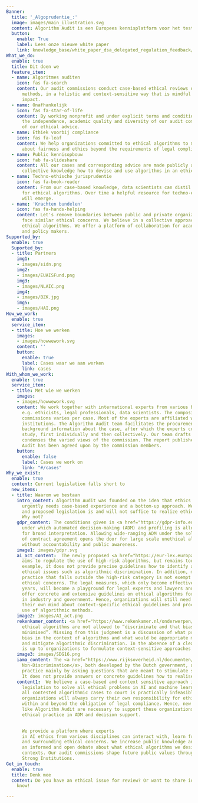 ```yaml
---
Banner:
  title: '_Algoprudentie_:'
  image: images/main_illustration.svg
  content: Algorithm Audit is een Europees kennisplatform voor het testen van AI-vooringenomenheid en normatieve AI-standaarden. We bouwen en delen algoprudentie door deliberatieve audit commissies samen te stellen. Onze onafhankelijke commissies geven normatief advies over ethische vraagstukken die zich voordoen in concrete toepassingen van algoritmen.
  button:
    enable: True
    label: Lees onze nieuwe white paper
    link: knowledge_base/white_paper_dsa_delegated_regulation_feedback/
What_we_do:
  enable: true
  title: Dit doen we
  feature_item:
  - name: Algoritmes auditen
    icon: fas fa-search
    content: Our audit commissions conduct case-based ethical reviews of algorithmic
      methods, in a holistic and context-sensitive way that is mindful of societal
      impact.
  - name: Onafhankelijk
    icon: fas fa-star-of-life
    content: By working nonprofit and under explicit terms and conditions, we ensure
      the independence, academic quality and diversity of our audit commissions and
      of our ethical advice.
  - name: Ethiek voorbij compliance
    icon: fas fa-leaf
    content: We help organizations committed to ethical algorithms to make judgments
      about fairness and ethics beyond the requirements of legal compliance.
  - name: Public kennisopbouw
    icon: fab fa-slideshare
    content: All our cases and corresponding advice are made publicly available, increasing
      collective knowledge how to devise and use algorithms in an ethical way.
  - name: Techno-ethische jurisprudentie
    icon: fas fa-book-reader
    content: From our case-based knowledge, data scientists can distil best practices
      for ethical algorithms. Over time a helpful resource for techno-ethical issues
      will emerge.
  - name: 'Krachten bundelen'
    icon: fas fa-hands-helping
    content: Let's remove boundaries between public and private organizations that
      face similar ethical concerns. We believe in a collective approach to realise
      ethical algorithms. We offer a platform of collaboration for academics, developers
      and policy makers.
Supported_by:
  enable: true
  Suported_by:
  - title: Partners
    img1:
    - images/sidn.png
    img2:
    - images/EUAISFund.png
    img3:
    - images/NLAIC.png
    img4:
    - images/BZK.jpg
    img5:
    - images/HAI.png
How_we_work:
  enable: true
  service_item:
  - title: Hoe we werken
    images:
    - images/howwework.svg
    content: ''
    button:
      enable: true
      label: Cases waar we aan werken
      link: cases
With_whom_we_work:
  enable: true
  service_item:
  - title: Met wie we werken
    images:
    - images/howwework.svg
    content: We work together with international experts from various backgrounds,
      e.g. ethicists, legal professionals, data scientists. The composition of audit
      commissions varies per case. Most of the experts are affiliated with academic
      institutions. The Algorithm Audit team facilitates the procurement of sufficient
      background information about the case, after which the experts conduct an in-depth
      study, first individually and then collectively. Our team drafts a report that
      condenses the varied views of the commission. The report published by Algorithm
      Audit has been agreed upon by the commission members.
    button:
      enable: false
      label: Cases we work on
      link: "#/cases"
Why_we_exist:
  enable: true
  content: Current legislation falls short to
  new_items:
  - title: Waarom we bestaan
    intro_content: Algorithm Audit was founded on the idea that ethics in algorithmic methods
      urgently needs case-based experience and a bottom-up approach. We believe existing
      and proposed legislation is and will not suffice to realize ethical algorithms.
      Why not? 
    gdpr_content: The conditions given in <a href="https://gdpr-info.eu/art-22-gdpr/" target="_blank">GDPR Article 22 (2)</a>
      under which automated decision-making (ADM) and profiling is allowed are open
      for broad interpretation. Allowing wide-ranging ADM under the sole condition
      of contract agreement opens the door for large scale unethical algorithmic practices
      without accountability and public awareness.
    image1: images/gdpr.svg
    ai_act_content:  The newly proposed <a href="https://eur-lex.europa.eu/legal-content/EN/TXT/?qid=1623335154975&uri=CELEX%3A52021PC0206" target="_blank">AI Act </a> of the European Commission
      aims to regulate the use of high-risk algorithms, but remains too generic. For
      example, it does not provide precise guidelines how to identify and mitigate
      ethical issues such as algorithmic discrimination. In addition, machine learning
      practice that falls outside the high-risk category is not exempt from major
      ethical concerns. The legal measures, which only become effective in several
      years, will become a playground for legal experts and lawyers and will not directly
      offer concrete and extensive guidelines on ethical algorithms for organizations
      in industry and government. Hence, organizations will still need to make up
      their own mind about context-specific ethical guidelines and procedures in their
      use of algorithmic methods.
    image2: images/AI_act.png
    rekenkamer_content: <a href="https://www.rekenkamer.nl/onderwerpen/algoritmes-digitaal-toetsingskader/ethiek" target="_blank">Perspective 3.1.1</a> in the Guidelines for Algorithms of the Dutch Court of Auditors argues that
      ethical algorithms are not allowed to “discriminate and that bias should be
      minimised”. Missing from this judgment is a discussion of what precisely constitutes
      bias in the context of algorithms and what would be appropriate methods to ascertain
      and mitigate algorithmic discrimination. In the absence of a clear ethical framework, it
      is up to organizations to formulate context-sensitive approaches to combat discrimination.
    image3: images/SDG16.png
    iama_content: The <a href="https://www.rijksoverheid.nl/documenten/rapporten/2021/02/25/impact-assessment-mensenrechten-en-algoritmes" target="_blank">Impact Assessment Human Rights and Algorithms (IAMA)</a> and the <a href="https://www.rijksoverheid.nl/documenten/rapporten/2021/06/10/handreiking-non-discriminatie-by-design" target="_blank">Handbook for
      Non-Discrimination</a>, both developed by the Dutch government, assess discriminatory
      practice mainly by asking questions that are meant to stimulate self-reflection.
      It does not provide answers or concrete guidelines how to realise ethical algorithms.
    content1:  We believe a case-based and context sensitive approach is indispensable to develop ethical algorithms. One should not expect top-down regulation and
      legislation to solve all ethical problems in AI and machine learning. Taking
      all contested algorithmic cases to court is practically infeasible. More importantly,
      organizations will always carry their own responsibility for ethical algorithms
      within and beyond the obligation of legal compliance. Hence, new bottom-up initiatives
      like Algorithm Audit are necessary to support these organizations and to strengthen
      ethical practice in ADM and decision support.
      

      We provide a platform where experts
      in AI ethics from various disciplines can interact with, learn from and steer actual algorithmic practice
      and surrounding ethical concerns. We increase public knowledge and stimulate
      an informed and open debate about what ethical algorithms we desire as a society in various
      contexts. Our audit commissions shape future public values through discussion and deliberation. As such, Algorithm Audit contributes in the digital realm to SDG16 – Peace, Justice and
      Strong Institutions. 
Get_in_touch:
  enable: true
  title: Denk mee
  content: Do you have an ethical issue for review? Or want to share ideas? Let us
    know!

---
```

